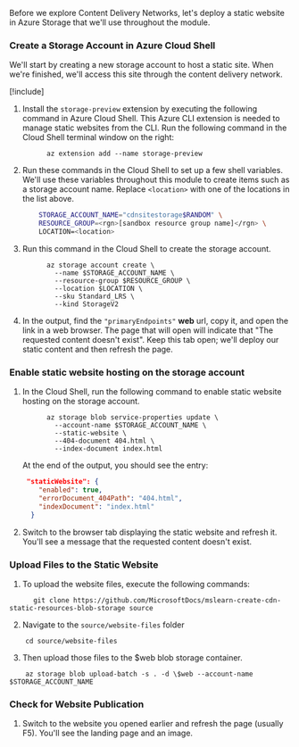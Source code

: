 Before we explore Content Delivery Networks, let's deploy a static website in Azure Storage that we'll use throughout the module.

### Create a Storage Account in Azure Cloud Shell

We'll start by creating a new storage account to host a static site. When we're finished, we'll access this site through the content delivery network.

[!include[](../../../includes/azure-sandbox-regions-first-mention-note.md)]

1. Install the `storage-preview` extension by executing the following command in Azure Cloud Shell. This Azure CLI extension is needed to manage static websites from the CLI. Run the following command in the Cloud Shell terminal window on the right:

    ```azurecli
          az extension add --name storage-preview
    ```

2. Run these commands in the Cloud Shell to set up a few shell variables. We'll use these variables throughout this module to create items such as a storage account name. Replace `<location>` with one of the locations in the list above.

    ```bash
        STORAGE_ACCOUNT_NAME="cdnsitestorage$RANDOM" \
        RESOURCE_GROUP=<rgn>[sandbox resource group name]</rgn> \
        LOCATION=<location>
    ```

3. Run this command in the Cloud Shell to create the storage account.

    ```azurecli
          az storage account create \
            --name $STORAGE_ACCOUNT_NAME \
            --resource-group $RESOURCE_GROUP \
            --location $LOCATION \
            --sku Standard_LRS \
            --kind StorageV2
    ```

4. In the output, find the `"primaryEndpoints"` **web** url, copy it, and open the link in a web browser. The page that will open will indicate that "The requested content doesn't exist". Keep this tab open; we'll deploy our static content and then refresh the page.

### Enable static website hosting on the storage account

1. In the Cloud Shell, run the following command to enable static website hosting on the storage account.

    ```azurecli
          az storage blob service-properties update \
            --account-name $STORAGE_ACCOUNT_NAME \
            --static-website \
            --404-document 404.html \
            --index-document index.html
    ```

    At the end of the output, you should see the entry:

    ```json
     "staticWebsite": {
        "enabled": true,
        "errorDocument_404Path": "404.html",
        "indexDocument": "index.html"
      }
    ```

2. Switch to the browser tab displaying the static website and refresh it. You'll see a message that the requested content doesn't exist.

### Upload Files to the Static Website

1. To upload the website files, execute the following commands:

```azurecli
      git clone https://github.com/MicrosoftDocs/mslearn-create-cdn-static-resources-blob-storage source
```

2. Navigate to the `source/website-files` folder
```azurecli
    cd source/website-files
```

3. Then upload those files to the $web blob storage container.

```azurecli
    az storage blob upload-batch -s . -d \$web --account-name $STORAGE_ACCOUNT_NAME
```

### Check for Website Publication

1. Switch to the website you opened earlier and refresh the page (usually F5). You'll see the landing page and an image.